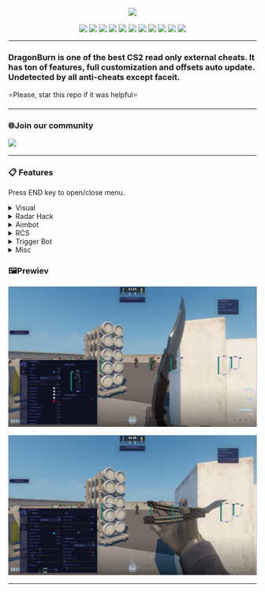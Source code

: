 <p align="center">
<img src="logo.png">
</p>
<p align="center">
  <img src="https://img.shields.io/badge/C%2B%2B-00599C?style=for-the-badge&logo=c%2B%2B&logoColor=white">
  <img src="https://img.shields.io/badge/Visual_Studio-5C2D91?style=for-the-badge&logo=visual%20studio&logoColor=white">
  <img src="https://img.shields.io/badge/Windows-0078D6?style=for-the-badge&logo=windows&logoColor=white">
  <img src="https://img.shields.io/badge/build-passing-76B900?style=for-the-badge&logo=&logoColor=whit">
  <img src="https://img.shields.io/badge/tests-100/100-76B900?style=for-the-badge&logo=&logoColor=whit">
  <img src="https://img.shields.io/badge/code quality-B+-76B900?style=for-the-badge&logo=&logoColor=whit">
  <img src="https://img.shields.io/badge/license-MIT-blue?style=for-the-badge&logo=&logoColor=whit">
  <img src="https://img.shields.io/badge/DragonBurn-v1.0.5.0-blue?style=for-the-badge&logo=&logoColor=whit">
  <img src="https://img.shields.io/badge/CS2-000000?style=for-the-badge&logo=counter-strike&logoColor=white">
  <img src="https://img.shields.io/badge/undetected-03C75A?style=for-the-badge&logo=ticktick&logoColor=FFFFFF">
  <img src="https://img.shields.io/badge/offsets auto update-D06B57?style=for-the-badge&logo=databricks&logoColor=FFFFFF">
</p>

---
### DragonBurn is one of the best CS2 read only external cheats. It has ton of features, full customization and offsets auto update. Undetected by all anti-cheats except faceit.
⭐Please, star this repo if it was helpful⭐

---
### 🌐Join our community
<img src="https://invidget.switchblade.xyz/5WcvdzFybD" url="https://discord.gg/5WcvdzFybD">

---
### 📋 Features
Press END key to open/close menu.
<details>
<summary>Visual</summary>
  
- Box ESP
- Filled Box ESP
- Skeleton
- Snap Line
- Eye Ray
- Health Bar
- Armor Bar
- Weapon
- Ammo
- Distance
- Name
- Scoped
- AWP Crosshair
- Visual Preview
</details>

<details>
<summary>Radar Hack</summary>
  
- Point Size
- Proportion
- Range
- Alpha
</details>

<details>
<summary>Aimbot</summary>
  
- Start Bullet
- Aim Lock
- Draw Fov
- Visible Only
- Ignore Flash
- Scope Only
- Auto Shoot
- FOV
- Smooth
- Multi Hitboxes Selection
</details>

<details>
<summary>RCS</summary>
  
- Yaw
- Pitch
- Preview
</details>

<details>
<summary>Trigger Bot</summary>
  
- Scope Only
- Ignore Flash
- Shot Delay
- Shot Duration
</details>

<details>
<summary>Misc</summary>
  
- Bomb Timer
- Fast Stop
- Head Line
- Hit Sound
- Hit Markers
- Spectator list
- Watermark
- Anti Record
</details>


### 🖼️Prewiev

<p align="center">
<img src="imgs/img.png">
</p>

<p align="center">
<img src="imgs/img1.png">
</p>

---
